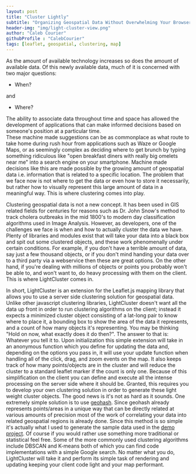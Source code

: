 ```yaml
---
layout: post
title: "Cluster Lightly"
subtitle: "Organizing Geospatial Data Without Overwhelming Your Browser"
header-img: "img/light-cluster-view.png"
author: "Caleb Courier"
githubProfile : "CalebCourier"
tags: [leaflet, geospatial, clustering, map]
---
```


As the amount of available technology increases so does the amount of available data.  Of this newly available data,
much of it is concerned with two major questions:

 - When?

 and
 
 - Where?

The ability to associate data throughout time and space has allowed the development of applications that can make
informed decisions based on someone's position at a particular time.  
These machine made suggestions can be as commonplace as what route to take home during rush hour from applications such
as Waze or Google Maps, or as seemingly complex as deciding where to get brunch by typing something ridiculous like
"open breakfast diners with really big omelets near me" into a search engine on your smartphone. Machine made decisions
like this are made possible by the growing amount of geospatial data i.e. information that is related to a specific
location.  The problem that we face now is not where to get the data or even how to store it necessarily, but rather
how to visually represent this large amount of data in a meaningful way.  This is where clustering comes into play.

Clustering geospatial data is not a new concept. It has been used in GIS related fields for centuries for reasons
such as Dr. John Snow's method to track cholera outbreaks in the mid 1800's to modern day classification algorithms
used in Image Analysis.  However, as developers, one of the challenges we face is when and how to actually cluster the
data we have.  Plenty of libraries and modules exist that will take your data into a black box and spit out some
clustered objects, and these work phenomenally under certain conditions.  For example, if you don't have a terrible
amount of data, say just a few thousand objects, or if you don't mind handing your data over to a third party via a
webservice then these are great options.  On the other hand, if you're dealing with millions of objects or points you
probably won't be able to, and won't want to, do heavy processing with them on the client.  This is where LightCluster
comes in.

In short, LightCluster is an extension for the Leaflet.js mapping library that allows you to use a server side
clustering solution for geospatial data.  Unlike other javascript clustering libraries, LightCluster doesn't want all
the data up front in order to run clustering algorithms on the client; instead it expects a minimized cluster object
consisting of a lat-long pair to know where to place it, a bounding box to show the area of the data it represents, and
a count of how many objects it's representing.  You may be thinking "Hold on now, what exactly does it do then?". The
answer to that is: Whatever you tell it to.  Upon initialization this simple extension will take in an anonymous
function which you define for updating the data and, depending on the options you pass in, it will use your update
function when handling all of the click, drag, and zoom events on the map.  It also keeps track of how many
points/objects are in the cluster and will reduce the cluster to a standard leaflet marker if the count is only one.
Because of this simplification on the client you can define and execute all the intense processing on the server side
where it should be.  Granted, this requires you to develop your own clustering solution in order to generate these
light weight cluster objects.  The good news is it's not as hard as it sounds.  One extremely simple solution is to use
[geohash](http://www.movable-type.co.uk/scripts/geohash.html).  Since geohash already represents points/areas in a
unique way that can be directly related at various amounts of precision most of the work of correlating your data into
related geospatial regions is already done.  Since this method is so simple it's actually what I used to generate the
sample data used in the [demo project](https://github.com/CalebCourier/Leaflet.LightCluster). Of course if you would
rather use something more traditional or statistical feel free.  Some of the more commonly used clustering algorithms
include DBSCAN and K-means both of which you can find code implementations with a simple Google search. No matter what
you do, LightCluster will take it and perform its simple task of rendering and updating keeping your client code light
and your map performant.
